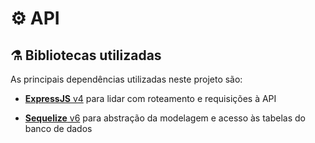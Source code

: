 # :gear: API

## :alembic: Bibliotecas utilizadas

As principais dependências utilizadas neste projeto são:

* [**ExpressJS** v4](https://expressjs.com/pt-br/) para lidar com roteamento e requisições à API


* [**Sequelize** v6](https://sequelize.org/) para abstração da modelagem e acesso às tabelas do banco de dados